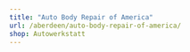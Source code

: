 ```yaml
---
title: "Auto Body Repair of America"
url: /aberdeen/auto-body-repair-of-america/
shop: Autowerkstatt
---
```

